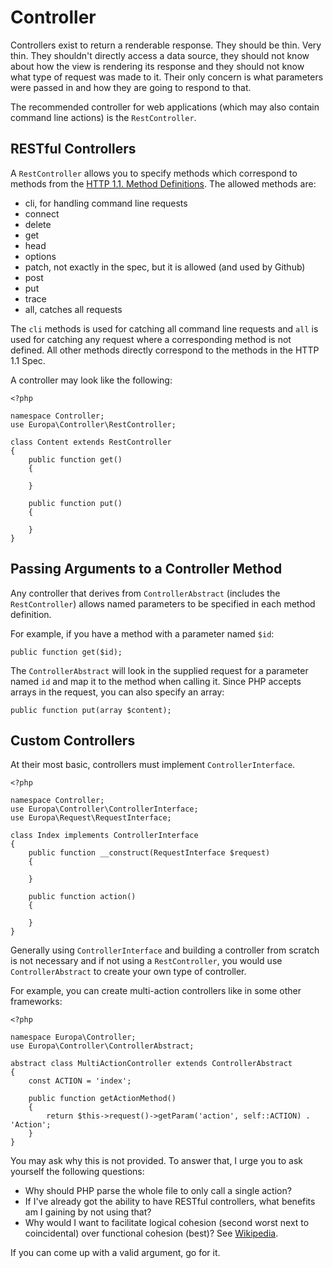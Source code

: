 Controller
==========

Controllers exist to return a renderable response. They should be thin. Very thin. They shouldn't directly access a data source, they should not know about how the view is rendering its response and they should not know what type of request was made to it. Their only concern is what parameters were passed in and how they are going to respond to that.

The recommended controller for web applications (which may also contain command line actions) is the `RestController`.

RESTful Controllers
-------------------

A `RestController` allows you to specify methods which correspond to methods from the [HTTP 1.1. Method Definitions](http://www.w3.org/Protocols/rfc2616/rfc2616-sec9.html). The allowed methods are:

- cli, for handling command line requests
- connect
- delete
- get
- head
- options
- patch, not exactly in the spec, but it is allowed (and used by Github)
- post
- put
- trace
- all, catches all requests

The `cli` methods is used for catching all command line requests and `all` is used for catching any request where a corresponding method is not defined. All other methods directly correspond to the methods in the HTTP 1.1 Spec.

A controller may look like the following:

    <?php
    
    namespace Controller;
    use Europa\Controller\RestController;
    
    class Content extends RestController
    {
        public function get()
        {
            
        }
        
        public function put()
        {
            
        }
    }

Passing Arguments to a Controller Method
----------------------------------------

Any controller that derives from `ControllerAbstract` (includes the `RestController`) allows named parameters to be specified in each method definition.

For example, if you have a method with a parameter named `$id`:
    
    public function get($id);

The `ControllerAbstract` will look in the supplied request for a parameter named `id` and map it to the method when calling it. Since PHP accepts arrays in the request, you can also specify an array:

    public function put(array $content);

Custom Controllers
------------------

At their most basic, controllers must implement `ControllerInterface`.

    <?php
    
    namespace Controller;
    use Europa\Controller\ControllerInterface;
    use Europa\Request\RequestInterface;
    
    class Index implements ControllerInterface
    {
        public function __construct(RequestInterface $request)
        {
            
        }
        
        public function action()
        {
            
        }
    }

Generally using `ControllerInterface` and building a controller from scratch is not necessary and if not using a `RestController`, you would use `ControllerAbstract` to create your own type of controller.

For example, you can create multi-action controllers like in some other frameworks:

    <?php
    
    namespace Europa\Controller;
    use Europa\Controller\ControllerAbstract;
    
    abstract class MultiActionController extends ControllerAbstract
    {
        const ACTION = 'index';
        
        public function getActionMethod()
        {
            return $this->request()->getParam('action', self::ACTION) . 'Action';
        }
    }

You may ask why this is not provided. To answer that, I urge you to ask yourself the following questions:

- Why should PHP parse the whole file to only call a single action?
- If I've already got the ability to have RESTful controllers, what benefits am I gaining by not using that?
- Why would I want to facilitate logical cohesion (second worst next to coincidental) over functional cohesion (best)? See [Wikipedia](http://en.wikipedia.org/wiki/Cohesion_\(computer_science\)).

If you can come up with a valid argument, go for it.
